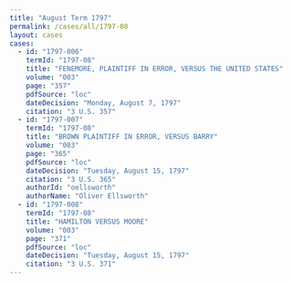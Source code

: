 ```yaml
---
title: "August Term 1797"
permalink: /cases/all/1797-08
layout: cases
cases:
  - id: "1797-006"
    termId: "1797-08"
    title: "FENEMORE, PLAINTIFF IN ERROR, VERSUS THE UNITED STATES"
    volume: "003"
    page: "357"
    pdfSource: "loc"
    dateDecision: "Monday, August 7, 1797"
    citation: "3 U.S. 357"
  - id: "1797-007"
    termId: "1797-08"
    title: "BROWN PLAINTIFF IN ERROR, VERSUS BARRY"
    volume: "003"
    page: "365"
    pdfSource: "loc"
    dateDecision: "Tuesday, August 15, 1797"
    citation: "3 U.S. 365"
    authorId: "oellsworth"
    authorName: "Oliver Ellsworth"
  - id: "1797-008"
    termId: "1797-08"
    title: "HAMILTON VERSUS MOORE"
    volume: "003"
    page: "371"
    pdfSource: "loc"
    dateDecision: "Tuesday, August 15, 1797"
    citation: "3 U.S. 371"
---
```

